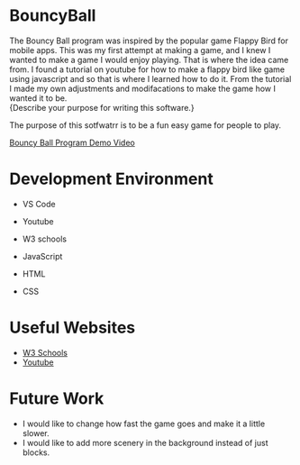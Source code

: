 # BouncyBall
 
The Bouncy Ball program was inspired by the popular game Flappy Bird for mobile apps. This was my first attempt at making a game, and I knew I wanted to make a game I would enjoy playing. That is where the idea came from. I found a tutorial on youtube for how to
make a flappy bird like game using javascript and so that is where I learned how to do it.
From the tutorial I made my own adjustments and modifacations to make the game how I wanted it to be.  
{Describe your purpose for writing this software.}

The purpose of this sotfwatrr is to be a fun easy game for people to play.

[Bouncy Ball Program Demo Video](https://youtu.be/w7ann-VMDOUs)

# Development Environment

- VS Code
- Youtube
- W3 schools

- JavaScript
- HTML
- CSS

# Useful Websites

- [W3 Schools](https://www.w3schools.com/)
- [Youtube](https://www.youtube.com/)

# Future Work

- I would like to change how fast the game goes and make it a little slower.
- I would like to add more scenery in the background instead of just blocks.

